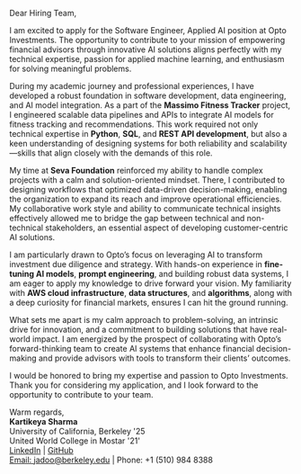 Dear Hiring Team,

  

I am excited to apply for the Software Engineer, Applied AI position at Opto Investments. The opportunity to contribute to your mission of empowering financial advisors through innovative AI solutions aligns perfectly with my technical expertise, passion for applied machine learning, and enthusiasm for solving meaningful problems.

  

During my academic journey and professional experiences, I have developed a robust foundation in software development, data engineering, and AI model integration. As a part of the **Massimo Fitness Tracker** project, I engineered scalable data pipelines and APIs to integrate AI models for fitness tracking and recommendations. This work required not only technical expertise in **Python**, **SQL**, and **REST API development**, but also a keen understanding of designing systems for both reliability and scalability—skills that align closely with the demands of this role.

  

My time at **Seva Foundation** reinforced my ability to handle complex projects with a calm and solution-oriented mindset. There, I contributed to designing workflows that optimized data-driven decision-making, enabling the organization to expand its reach and improve operational efficiencies. My collaborative work style and ability to communicate technical insights effectively allowed me to bridge the gap between technical and non-technical stakeholders, an essential aspect of developing customer-centric AI solutions.

  

I am particularly drawn to Opto’s focus on leveraging AI to transform investment due diligence and strategy. With hands-on experience in **fine-tuning AI models**, **prompt engineering**, and building robust data systems, I am eager to apply my knowledge to drive forward your vision. My familiarity with **AWS cloud infrastructure**, **data structures**, and **algorithms**, along with a deep curiosity for financial markets, ensures I can hit the ground running.

  

What sets me apart is my calm approach to problem-solving, an intrinsic drive for innovation, and a commitment to building solutions that have real-world impact. I am energized by the prospect of collaborating with Opto’s forward-thinking team to create AI systems that enhance financial decision-making and provide advisors with tools to transform their clients’ outcomes.

  

I would be honored to bring my expertise and passion to Opto Investments. Thank you for considering my application, and I look forward to the opportunity to contribute to your team.


Warm regards,<br>
**Kartikeya Sharma** <br>
University of California, Berkeley '25 <br>
United World College in Mostar '21' <br>
[LinkedIn](https://www.linkedin.com/in/kartikae/) | [GitHub](https://github.com/KTK-Jadoo) <br>
[Email: jadoo@berkeley.edu](mailto:jadoo@berkeley.edu) | Phone: +1 (510) 984 8388 <br>